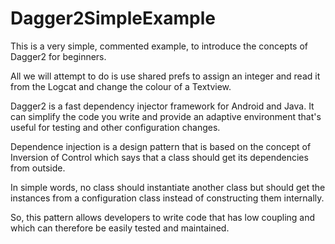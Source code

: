 # Dagger2SimpleExample

This is a very simple, commented example, to introduce the concepts of Dagger2 for beginners. 

All we will attempt to do is use shared prefs to assign an integer and read it from the Logcat and change the colour of a Textview.

Dagger2 is a fast dependency injector framework for Android and Java. It can simplify the code you write and provide an adaptive environment that's useful for testing and other configuration changes.

Dependence injection is a design pattern that is based on the concept of Inversion of Control which says that a class should get its dependencies from outside. 

In simple words, no class should instantiate another class but should get the instances from a configuration class instead of constructing them internally. 

So, this pattern allows developers to write code that has low coupling and which can therefore be easily tested and maintained. 


